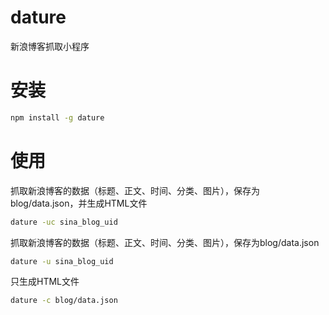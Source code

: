# dature
新浪博客抓取小程序

# 安装

```bash
npm install -g dature 
```

# 使用

抓取新浪博客的数据（标题、正文、时间、分类、图片），保存为blog/data.json，并生成HTML文件
```bash
dature -uc sina_blog_uid
```

抓取新浪博客的数据（标题、正文、时间、分类、图片），保存为blog/data.json
```bash
dature -u sina_blog_uid
```

只生成HTML文件
```bash
dature -c blog/data.json
```
